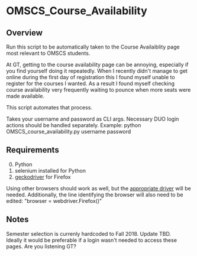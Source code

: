 # OMSCS_Course_Availability

## Overview
Run this script to be automatically taken to the Course Availaiblity page most relevant to OMSCS students.

At GT, getting to the course availability page can be annoying, especially if you find yourself doing it repeatedly.
When I recently didn't manage to get online during the first day of registration this I found myself unable to register for the courses I wanted. As a result I found myself checking course availability very frequently waiting to pounce when more seats were made available. 

This script automates that process. 

Takes your username and password as CLI args. Necessary DUO login actions should be handled separately.
Example:
python OMSCS_course_availability.py username password

## Requirements
0) Python
1) selenium installed for Python
2) [geckodriver](https://github.com/mozilla/geckodriver/releases) for Firefox

Using other browsers should work as well, but the [appropriate driver](https://seleniumhq.github.io/docs/wd.html#quick_reference) will be needed. 
Additionally, the line identifying the browser will also need to be edited: "browser = webdriver.Firefox()"

## Notes
Semester selection is currenly hardcoded to Fall 2018. Update TBD.  
Ideally it would be preferable if a login wasn't needed to access these pages. Are you listening GT?

